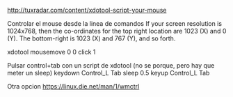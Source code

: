 http://tuxradar.com/content/xdotool-script-your-mouse

Controlar el mouse desde la linea de comandos
If your screen resolution is 1024x768, then the co-ordinates for the top right location are 1023 (X) and 0 (Y). The bottom-right is 1023 (X) and 767 (Y), and so forth.

xdotool mousemove 0 0 click 1



Pulsar control+tab con un script de xdotool (no se porque, pero hay que meter un sleep)
keydown Control_L Tab
sleep 0.5
keyup Control_L Tab



Otra opcion
https://linux.die.net/man/1/wmctrl
